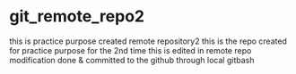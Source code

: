 # git_remote_repo2
this is practice purpose created remote repository2 
this is the repo created for practice purpose for the 2nd time
this is edited in remote repo
modification done & committed to the github through local gitbash